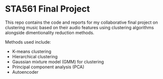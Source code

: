 # STA561 Final Project
This repo contains the code and reports for my collaborative final project on clustering music based on their audio features using clustering algorithms alongside dimentionality reduction methods.

Methods used include:
* K-means clustering
* Hierarchical clustering
* Gaussian mixture model (GMM) for clustering
* Principal component analysis (PCA)
* Autoencoder
